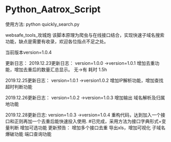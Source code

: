 # Python_Aatrox_Script


使用方法:
python quickly_search.py


websafe_tools_攻城炮
该脚本原理为爬虫与在线接口结合，实现快速子域名搜索功能，缺点是需要有收录，欢迎各位指点不足之处。

当前版本version=1.0.4


更新日志：
2019.12.23更新日志：
version=1.0.0 ->version=1.0.1
增加去重功能，增加去重后的数量汇总显示。  无->有 耗时 1.5h

2019.12.25更新日志：
version=1.0.1 ->version1.0.2
增加IP解析功能，增加查找超时判断功能

2019.12.26更新日志：
version=1.0.2 ->version=1.0.3
增加输出 域名解析及归属地功能

2019.12.28更新日志:
version=1.0.3 ->version=1.0.4
重构代码，达到加入一个接口和正则再加一个去重后能快速投入使用.  #已完成，采用方法为接口字典形式+变量判断
增加可选功能
更新预告：
增加多个接口去重
导出xls，增加可视化
子域名爆破功能
端口查询功能
